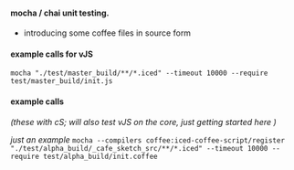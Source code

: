 

#### mocha / chai unit testing.

- introducing some coffee files in source form



#### example calls for vJS

`mocha "./test/master_build/**/*.iced" --timeout 10000 --require test/master_build/init.js`




#### example calls 
_(these with cS; will also test vJS on the core, just getting started here )_


_just an example_
`mocha --compilers coffee:iced-coffee-script/register "./test/alpha_build/_cafe_sketch_src/**/*.iced" --timeout 10000 --require test/alpha_build/init.coffee`